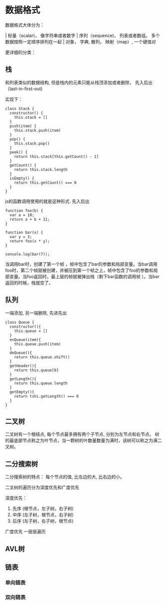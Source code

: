 # 数据格式

数据格式大体分为：

| 标量（scalar)， 像字符串或者数字
| 序列（sequence)， 列表或者数组。 多个数据按照一定顺序排列在一起
| 对象， 字典, 散列， 映射（map）,  一个键值对

更详细的分类：

## 栈

和列表类似的数据结构, 但是栈内的元素只能从栈顶添加或者删除， 先入后出（last-in-first-out)

实现下：

```
class Stack {
  constructor() {
    this.stack = []
  }
  push(item) {
    this.stack.push(item)
  }
  pop() {
    this.stack.pop()
  }
  peek() {
    return this.stack[this.getCount() - 1]
  }
  getCount() {
    return this.stack.length
  }
  isEmpty() {
    return this.getCount() === 0
  }
}

```

js的函数调用使用的就是这种形式. 先入后出

```
function foo(b) {
  var a = 10;
  return a + b + 11;
}

function bar(x) {
  var y = 3;
  return foo(x * y);
}

console.log(bar(7));
```

当调用bar时，创建了第一个帧 ，帧中包含了bar的参数和局部变量。当bar调用foo时，第二个帧就被创建，并被压到第一个帧之上，帧中包含了foo的参数和局部变量。当foo返回时，最上层的帧就被弹出栈（剩下bar函数的调用帧 ）。当bar返回的时候，栈就空了。

## 队列

一端添加, 另一端删除, 先进先出

```
class Queue {
  constructor(){
    this.queue = []
  }
  enQueue(item){
    this.queue.push(item)
  }
  deQueue(){
    return this.queue.shift()
  }
  getHeader(){
    return this.queue[0]
  }
  getLength(){
    return this.queue.length
  }
  getEmpty(){
    return tshi.getLength() === 0
  }
}

```

## 二叉树

二叉树有一个根结点, 每个节点最多拥有两个子节点, 分别为左节点和右节点。 树的最底部节点称之为叶节点，当一颗树的叶数量数量为满时，该树可以称之为满二叉树。

## 二分搜索树

二分搜索树的特点： 每个节点的值, 比左边的大, 比右边的小。

二叉树的遍历分为深度优先和广度优先

深度优先：

  1. 先序 (根节点，左子树，右子树)
  2. 中序 (左子树，根节点，右子树)
  3. 后序 (左子树，右子树，根节点)

广度优先  一层层遍历

## AVL树


## 链表

### 单向链表

### 双向链表
